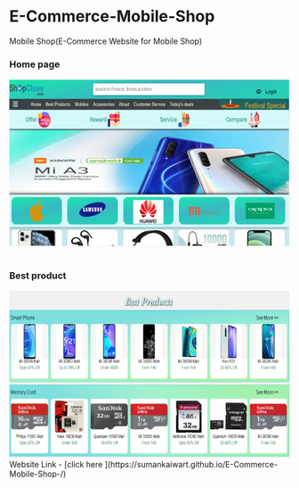 # E-Commerce-Mobile-Shop


Mobile Shop(E-Commerce Website for Mobile Shop)
<h3>Home page</h3>
 <img  height='300' src="https://github.com/SumanKaiwart/E-Commerce-Mobile-Shop-/blob/main/screenshort.png"><br><br>
 <h3>Best product</h3>
 <img  height='300' src="https://github.com/SumanKaiwart/E-Commerce-Mobile-Shop-/blob/main/ss2.png">
 Website Link - 
[click here ](https://sumankaiwart.github.io/E-Commerce-Mobile-Shop-/)
